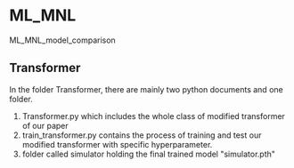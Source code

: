 # ML_MNL
ML_MNL_model_comparison
## Transformer
In the folder Transformer, there are mainly two python documents and one folder.
1. Transformer.py which includes the whole class of modified transformer of our paper
2. train_transformer.py contains the process of training and test our modified transformer with specific hyperparameter.
3. folder called simulator holding the final trained model "simulator.pth" 
